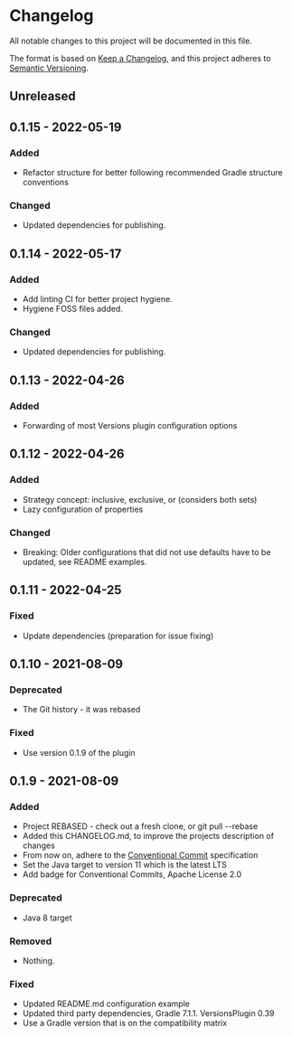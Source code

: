 <!-- markdownlint-disable MD024 -->
# Changelog

All notable changes to this project will be documented in this file.

The format is based on [Keep a Changelog](https://keepachangelog.com/en/1.0.0/),
and this project adheres to [Semantic Versioning](https://semver.org/spec/v2.0.0.html).

## Unreleased

## 0.1.15 - 2022-05-19

### Added
- Refactor structure for better following recommended Gradle structure conventions

### Changed
- Updated dependencies for publishing.

## 0.1.14 - 2022-05-17

### Added
- Add linting CI for better project hygiene.
- Hygiene FOSS files added.

### Changed
- Updated dependencies for publishing.

## 0.1.13 - 2022-04-26

### Added
- Forwarding of most Versions plugin configuration options

## 0.1.12 - 2022-04-26

### Added
- Strategy concept: inclusive, exclusive, or (considers both sets)
- Lazy configuration of properties

### Changed
- Breaking: Older configurations that did not use defaults have to be updated, see README examples.

## 0.1.11 - 2022-04-25

### Fixed
- Update dependencies (preparation for issue fixing)

## 0.1.10 - 2021-08-09

### Deprecated
- The Git history - it was rebased

### Fixed
- Use version 0.1.9 of the plugin

## 0.1.9 - 2021-08-09

### Added
- Project REBASED - check out a fresh clone, or git pull --rebase
- Added this CHANGELOG.md, to improve the projects description of changes
- From now on, adhere to the [Conventional Commit](https://www.conventionalcommits.org/en/v1.0.0/) specification
- Set the Java target to version 11 which is the latest LTS
- Add badge for Conventional Commits, Apache License 2.0

### Deprecated
- Java 8 target

### Removed
- Nothing.

### Fixed
- Updated README.md configuration example
- Updated third party dependencies, Gradle 7.1.1. VersionsPlugin 0.39
- Use a Gradle version that is on the compatibility matrix

